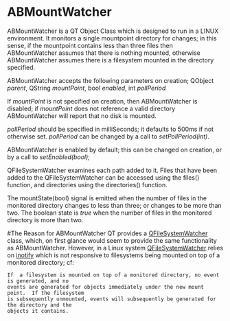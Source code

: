 # ABMountWatcher
ABMountWatcher is a QT Object Class which is designed to run in a LINUX environment. It monitors a single mountpoint directory for changes; in this sense, if the mountpoint contains less than three files then ABMountWatcher assumes that there is nothing mounted, otherwise ABMountWatcher assumes there is a filesystem mounted in the directory specified.

ABMountWatcher accepts the following parameters on creation; QObject *parent*, QString *mountPoint*, bool *enabled*, int *pollPeriod*

If *mountPoint* is not specified on creation, then ABMountWatcher is disabled; if *mountPoint* does not reference a valid directory ABMountWatcher will report that no disk is mounted.

*pollPeriod* should be specified in milliSeconds; it defaults to 500ms if not otherwise set. *pollPeriod* can be changed by a call to *setPollPeriod(int)*.

ABMountWatcher is enabled by default; this can be changed on creation, or by a call to *setEnabled(bool)*;

QFileSystemWatcher examines each path added to it. Files that have been added to the QFileSystemWatcher can be accessed using the files() function, and directories using the directories() function.

The mountState(bool) signal is emitted when the number of files in the monitored directory changes to less than three; or changes to be more than two. The boolean state is *true* when the number of files in the monitored directory is more than two.

#The Reason for ABMountWatcher
QT provides a [QFileSystemWatcher](https://doc.qt.io/qt-5/qfilesystemwatcher.html) class, which, on first glance would seem to provide the same functionality as ABMountWatcher. However, in a Linux system [QFileSystemWatcher](https://doc.qt.io/qt-5/qfilesystemwatcher.html) relies on [inotify](http://manpages.ubuntu.com/manpages/bionic/man7/inotify.7.html) which is not responsive to filesystems being mounted on top of a monitored directory; cf:

    If  a filesystem is mounted on top of a monitored directory, no event is generated, and no
    events are generated for objects immediately under the new mount point.  If the filesystem
    is subsequently unmounted, events will subsequently be generated for the directory and the
    objects it contains.
